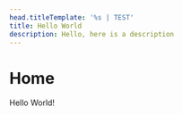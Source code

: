```yaml
---
head.titleTemplate: '%s | TEST'
title: Hello World
description: Hello, here is a description
---
```


# Home

Hello World!

